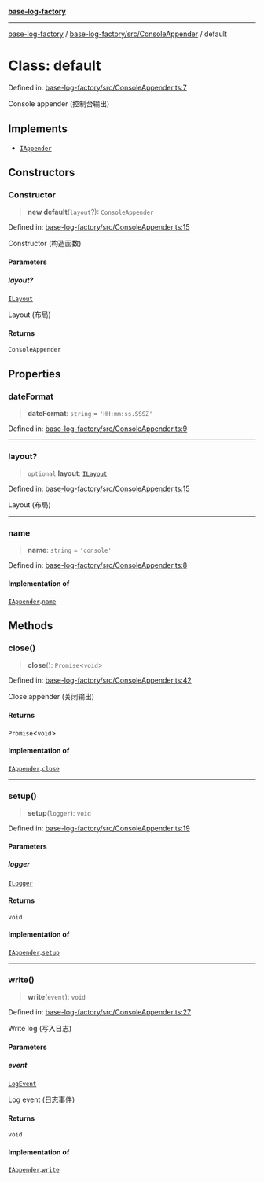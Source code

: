 [**base-log-factory**](../../../../index.md)

***

[base-log-factory](../../../../index.md) / [base-log-factory/src/ConsoleAppender](../index.md) / default

# Class: default

Defined in: [base-log-factory/src/ConsoleAppender.ts:7](https://github.com/fengxinming/log-base/blob/f6c9069a5cd1f743106018a69d7fd4022e94fab6/packages/base-log-factory/src/ConsoleAppender.ts#L7)

Console appender (控制台输出)

## Implements

- [`IAppender`](../../typings/interfaces/IAppender.md)

## Constructors

### Constructor

> **new default**(`layout`?): `ConsoleAppender`

Defined in: [base-log-factory/src/ConsoleAppender.ts:15](https://github.com/fengxinming/log-base/blob/f6c9069a5cd1f743106018a69d7fd4022e94fab6/packages/base-log-factory/src/ConsoleAppender.ts#L15)

Constructor (构造函数)

#### Parameters

##### layout?

[`ILayout`](../../typings/interfaces/ILayout.md)

Layout (布局)

#### Returns

`ConsoleAppender`

## Properties

### dateFormat

> **dateFormat**: `string` = `'HH:mm:ss.SSSZ'`

Defined in: [base-log-factory/src/ConsoleAppender.ts:9](https://github.com/fengxinming/log-base/blob/f6c9069a5cd1f743106018a69d7fd4022e94fab6/packages/base-log-factory/src/ConsoleAppender.ts#L9)

***

### layout?

> `optional` **layout**: [`ILayout`](../../typings/interfaces/ILayout.md)

Defined in: [base-log-factory/src/ConsoleAppender.ts:15](https://github.com/fengxinming/log-base/blob/f6c9069a5cd1f743106018a69d7fd4022e94fab6/packages/base-log-factory/src/ConsoleAppender.ts#L15)

Layout (布局)

***

### name

> **name**: `string` = `'console'`

Defined in: [base-log-factory/src/ConsoleAppender.ts:8](https://github.com/fengxinming/log-base/blob/f6c9069a5cd1f743106018a69d7fd4022e94fab6/packages/base-log-factory/src/ConsoleAppender.ts#L8)

#### Implementation of

[`IAppender`](../../typings/interfaces/IAppender.md).[`name`](../../typings/interfaces/IAppender.md#name)

## Methods

### close()

> **close**(): `Promise`\<`void`\>

Defined in: [base-log-factory/src/ConsoleAppender.ts:42](https://github.com/fengxinming/log-base/blob/f6c9069a5cd1f743106018a69d7fd4022e94fab6/packages/base-log-factory/src/ConsoleAppender.ts#L42)

Close appender (关闭输出)

#### Returns

`Promise`\<`void`\>

#### Implementation of

[`IAppender`](../../typings/interfaces/IAppender.md).[`close`](../../typings/interfaces/IAppender.md#close)

***

### setup()

> **setup**(`logger`): `void`

Defined in: [base-log-factory/src/ConsoleAppender.ts:19](https://github.com/fengxinming/log-base/blob/f6c9069a5cd1f743106018a69d7fd4022e94fab6/packages/base-log-factory/src/ConsoleAppender.ts#L19)

#### Parameters

##### logger

[`ILogger`](../../typings/interfaces/ILogger.md)

#### Returns

`void`

#### Implementation of

[`IAppender`](../../typings/interfaces/IAppender.md).[`setup`](../../typings/interfaces/IAppender.md#setup)

***

### write()

> **write**(`event`): `void`

Defined in: [base-log-factory/src/ConsoleAppender.ts:27](https://github.com/fengxinming/log-base/blob/f6c9069a5cd1f743106018a69d7fd4022e94fab6/packages/base-log-factory/src/ConsoleAppender.ts#L27)

Write log (写入日志)

#### Parameters

##### event

[`LogEvent`](../../typings/interfaces/LogEvent.md)

Log event (日志事件)

#### Returns

`void`

#### Implementation of

[`IAppender`](../../typings/interfaces/IAppender.md).[`write`](../../typings/interfaces/IAppender.md#write)

